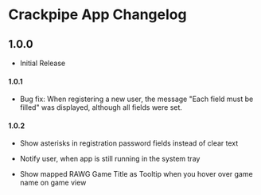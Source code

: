 # Crackpipe App Changelog

## 1.0.0

- Initial Release

#### 1.0.1

- Bug fix: When registering a new user, the message "Each field must be filled" was displayed, although all fields were set.

#### 1.0.2

- Show asterisks in registration password fields instead of clear text

- Notify user, when app is still running in the system tray

- Show mapped RAWG Game Title as Tooltip when you hover over game name on game view

